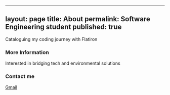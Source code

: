 
---
layout: page
title: About
permalink: Software Engineering student
published: true
---
Cataloguing my coding journey with Flatiron

### More Information

Interested in bridging tech and environmental solutions

### Contact me

[Gmail](mailto:@gmail.com)
